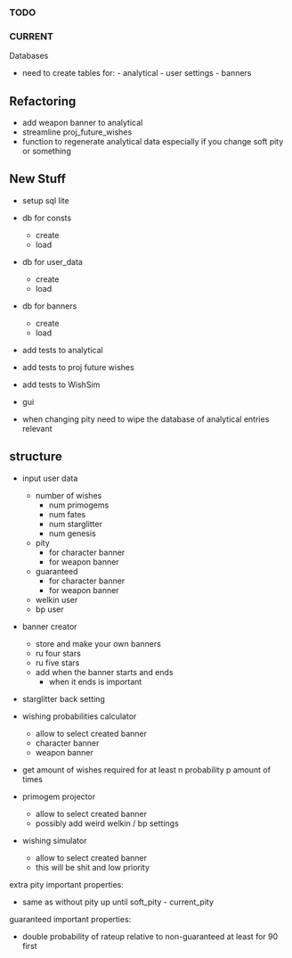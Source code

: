 ### TODO

### CURRENT

 Databases

- need to create tables for:
        - analytical
        - user settings
        - banners

## Refactoring

- add weapon banner to analytical
- streamline proj_future_wishes
- function to regenerate analytical data especially if you change soft pity or something

## New Stuff

- setup sql lite
- db for consts
  - create
  - load
- db for user_data
  - create
  - load
- db for banners
  - create
  - load

- add tests to analytical
- add tests to proj future wishes
- add tests to WishSim

- gui
- when changing pity need to wipe the database of analytical entries relevant

## structure

- input user data
  - number of wishes
    - num primogems
    - num fates
    - num starglitter
    - num genesis
  - pity
    - for character banner
    - for weapon banner
  - guaranteed
    - for character banner
    - for weapon banner
  - welkin user
  - bp user

- banner creator
  - store and make your own banners
  - ru four stars
  - ru five stars
  - add when the banner starts and ends
    - when it ends is important

- starglitter back setting

- wishing probabilities calculator
  - allow to select created banner
  - character banner
  - weapon banner

- get amount of wishes required for at least n probability p amount of times

- primogem projector
  - allow to select created banner
  - possibly add weird welkin / bp settings

- wishing simulator
  - allow to select created banner
  - this will be shit and low priority

extra pity important properties:

- same as without pity up until soft_pity - current_pity

guaranteed important properties:

- double probability of rateup relative to non-guaranteed at least for 90 first

